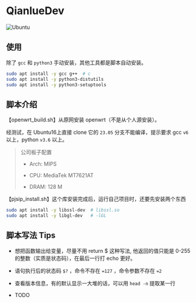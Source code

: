 # QianlueDev

![Ubuntu](https://img.shields.io/badge/Ubuntu-22.04+-E95420?style=social&logo=ubuntu&logoColor=E95420)

## 使用

除了 `gcc` 和 `python3` 手动安装，其他工具都是脚本自动安装。

```bash
sudo apt install -y gcc g++  # c
sudo apt install -y python3-distutils
sudo apt install -y python3-setuptools
```


## 脚本介绍

【openwrt_build.sh】从原网安装 openwrt（不是从个人源安装）。

经测试，在 Ubuntu16上直接 clone 它的 `23.05` 分支不能编译，提示要求 gcc `v6` 以上，python `v3.6` 以上。

> 公司板子配置
>
> - Arch: MIPS
>
> - CPU: MediaTek MT7621AT
> - DRAM: 128 M

【pjsip_install.sh】这个库安装完成后，运行自己项目时，还要先安装两个东西

```bash
sudo apt install -y libssl-dev  # libssl.so
sudo apt install -y libgl-dev   # -lGL
```



## 脚本写法 Tips

- 想把函数输出给变量，尽量不用 return $ 这种写法, 他返回的值只能是 0-255 的整数（实质是状态码），在最后一行打 echo 更好。

- 语句执行后的状态码 `$?` ，命令不存在 `=127` ，命令参数不存在 `=2`

- 查看版本信息，有的默认显示一大堆的话，可以用 `head -n` 提取某一行

- TODO

